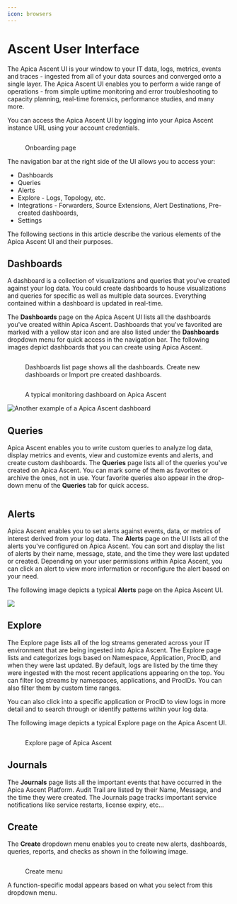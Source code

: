 ```yaml
---
icon: browsers
---
```


# Ascent User Interface

The Apica Ascent UI is your window to your IT data, logs, metrics, events and traces - ingested from all of your data sources and converged onto a single layer. The Apica Ascent UI enables you to perform a wide range of operations - from simple uptime monitoring and error troubleshooting to capacity planning, real-time forensics, performance studies, and many more.

You can access the Apica Ascent UI by logging into your Apica Ascent instance URL using your account credentials.

<figure><img src="../.gitbook/assets/screencapture-datafabric-demo-apica-io-onboarding-2025-07-26-12_58_08 (1).png" alt=""><figcaption><p>Onboarding page</p></figcaption></figure>

The navigation bar at the right side of the UI allows you to access your:

* Dashboards
* Queries
* Alerts
* Explore - Logs, Topology, etc.&#x20;
* Integrations - Forwarders, Source Extensions, Alert Destinations, Pre-created dashboards,&#x20;
* Settings

The following sections in this article describe the various elements of the Apica Ascent UI and their purposes.

## Dashboards

A dashboard is a collection of visualizations and queries that you've created against your log data. You could create dashboards to house visualizations and queries for specific as well as multiple data sources. Everything contained within a dashboard is updated in real-time.

The **Dashboards** page on the Apica Ascent UI lists all the dashboards you've created within Apica Ascent. Dashboards that you've favorited are marked with a yellow star icon and are also listed under the **Dashboards** dropdown menu for quick access in the navigation bar. The following images depict dashboards that you can create using Apica Ascent.

<figure><img src="../.gitbook/assets/image.png" alt=""><figcaption><p>Dashboards list page shows all the dashboards. Create new dashboards or Import pre created dashboards. </p></figcaption></figure>

<figure><img src="../.gitbook/assets/screencapture-datafabric-demo-apica-io-dashboard-ascent-monitoring-2025-07-26-12_02_24.png" alt=""><figcaption><p>A typical monitoring dashboard on Apica Ascent</p></figcaption></figure>

![Another example of a Apica Ascent dashboard](../.gitbook/assets/aws-cloudtrail.png)

## **Queries**

Apica Ascent enables you to write custom queries to analyze log data, display metrics and events, view and customize events and alerts, and create custom dashboards. The **Queries** page lists all of the queries you've created on Apica Ascent. You can mark some of them as favorites or archive the ones, not in use. Your favorite queries also appear in the drop-down menu of the **Queries** tab for quick access.

<figure><img src="../.gitbook/assets/image (2).png" alt=""><figcaption></figcaption></figure>

## **Alerts**

Apica Ascent enables you to set alerts against events, data, or metrics of interest derived from your log data. The **Alerts** page on the UI lists all of the alerts you've configured on Apica Ascent. You can sort and display the list of alerts by their name, message, state, and the time they were last updated or created. Depending on your user permissions within Apica Ascent, you can click an alert to view more information or reconfigure the alert based on your need.

The following image depicts a typical **Alerts** page on the Apica Ascent UI.

![](../.gitbook/assets/alerts-list.png)

## Explore

The Explore page lists all of the log streams generated across your IT environment that are being ingested into Apica Ascent. The Explore page lists and categorizes logs based on Namespace, Application, ProcID, and when they were last updated. By default, logs are listed by the time they were ingested with the most recent applications appearing on the top. You can filter log streams by namespaces, applications, and ProcIDs. You can also filter them by custom time ranges.

You can also click into a specific application or ProcID to view logs in more detail and to search through or identify patterns within your log data.

The following image depicts a typical Explore page on the Apica Ascent UI.

<figure><img src="../.gitbook/assets/screencapture-datafabric-demo-apica-io-explore-2025-07-26-12_46_13 (3).png" alt=""><figcaption><p>Explore page of Apica Ascent</p></figcaption></figure>

## Journals

The **Journals** page lists all the important events that have occurred in the Apica Ascent Platform. Audit Trail are listed by their Name, Message, and the time they were created. The Journals page tracks important service notifications like service restarts, license expiry, etc...

## Create

The **Create** dropdown menu enables you to create new alerts, dashboards, queries, reports, and checks as shown in the following image.

<figure><img src="../.gitbook/assets/image (325).png" alt=""><figcaption><p>Create menu</p></figcaption></figure>

A function-specific modal appears based on what you select from this dropdown menu.
